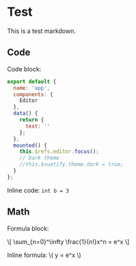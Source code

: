 # Test

This is a test markdown.

## Code

Code block:

```js
export default {
  name: 'app',
  components: {
    Editor
  },
  data() {
    return {
      text: ''
    };
  },
  mounted() {
    this.$refs.editor.focus();
    // Dark theme
    //this.$vuetify.theme.dark = true;
  }
};
```

Inline code: `int b = 3`

## Math

Formula block:

\\[ \sum_{n=0}^\infty \frac{1}{n!}x^n = e^x  \\]

Inline formula: \\( y = e^x \\)

